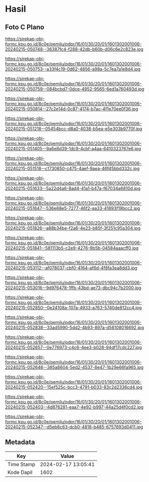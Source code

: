 # Hasil

## Foto C Plano

https://sirekap-obj-formc.kpu.go.id/8c0e/pemilu/pdpr/16/01/30/20/01/1601302001006-20240215-050748--36387fc4-f288-42db-b60b-d06c6e2c823e.jpg

https://sirekap-obj-formc.kpu.go.id/8c0e/pemilu/pdpr/16/01/30/20/01/1601302001006-20240215-050753--a33f4c19-0d62-4856-a98a-5c7ea7a1e8d4.jpg

https://sirekap-obj-formc.kpu.go.id/8c0e/pemilu/pdpr/16/01/30/20/01/1601302001006-20240215-050759--084bcbd7-0dce-4952-9565-6ed1a760493d.jpg

https://sirekap-obj-formc.kpu.go.id/8c0e/pemilu/pdpr/16/01/30/20/01/1601302001006-20240215-050814--27c2e14d-0c87-4174-b7ac-4f1e70ee0f36.jpg

https://sirekap-obj-formc.kpu.go.id/8c0e/pemilu/pdpr/16/01/30/20/01/1601302001006-20240215-051218--05454bcc-d8a0-4038-b5ea-e5e303b9770f.jpg

https://sirekap-obj-formc.kpu.go.id/8c0e/pemilu/pdpr/16/01/30/20/01/1601302001006-20240215-051405--9a6e8d39-1dc9-4cbf-a4aa-6410323767e6.jpg

https://sirekap-obj-formc.kpu.go.id/8c0e/pemilu/pdpr/16/01/30/20/01/1601302001006-20240215-051518--c1730850-c475-4aef-9aea-46f45bbd332c.jpg

https://sirekap-obj-formc.kpu.go.id/8c0e/pemilu/pdpr/16/01/30/20/01/1601302001006-20240215-051633--5a22d4a6-8ad4-41a1-b47a-f67034a6810d.jpg

https://sirekap-obj-formc.kpu.go.id/8c0e/pemilu/pdpr/16/01/30/20/01/1601302001006-20240215-051647--536e68e5-7277-46f2-aa33-41893f19bcc2.jpg

https://sirekap-obj-formc.kpu.go.id/8c0e/pemilu/pdpr/16/01/30/20/01/1601302001006-20240215-051826--a88b34be-f2a6-4e23-b85f-3f251c95a304.jpg

https://sirekap-obj-formc.kpu.go.id/8c0e/pemilu/pdpr/16/01/30/20/01/1601302001006-20240215-051841--581113b5-c2e9-4276-9b5b-04584aaacff0.jpg

https://sirekap-obj-formc.kpu.go.id/8c0e/pemilu/pdpr/16/01/30/20/01/1601302001006-20240215-053112--af078037-cbf0-4164-af6d-4f8fa3ea8dd3.jpg

https://sirekap-obj-formc.kpu.go.id/8c0e/pemilu/pdpr/16/01/30/20/01/1601302001006-20240215-053016--9d976478-1ffb-43bd-ae73-dbc94c7b2000.jpg

https://sirekap-obj-formc.kpu.go.id/8c0e/pemilu/pdpr/16/01/30/20/01/1601302001006-20240215-052850--0e24108a-107a-4933-a763-5740de812cc4.jpg

https://sirekap-obj-formc.kpu.go.id/8c0e/pemilu/pdpr/16/01/30/20/01/1601302001006-20240215-052838--33ad5990-5dd2-4b93-897a-d56108016692.jpg

https://sirekap-obj-formc.kpu.go.id/8c0e/pemilu/pdpr/16/01/30/20/01/1601302001006-20240215-052657--0e776973-c4c6-4ee3-b028-94df17cdc227.jpg

https://sirekap-obj-formc.kpu.go.id/8c0e/pemilu/pdpr/16/01/30/20/01/1601302001006-20240215-052646--385a8604-5ed2-4537-8e47-1b29e66fa965.jpg

https://sirekap-obj-formc.kpu.go.id/8c0e/pemilu/pdpr/16/01/30/20/01/1601302001006-20240215-052420--15ef525c-bcc3-4791-b033-83c2d2336cd4.jpg

https://sirekap-obj-formc.kpu.go.id/8c0e/pemilu/pdpr/16/01/30/20/01/1601302001006-20240215-052403--4d876281-eaa7-4e92-b997-44a25d4f0cd2.jpg

https://sirekap-obj-formc.kpu.go.id/8c0e/pemilu/pdpr/16/01/30/20/01/1601302001006-20240215-052347--d5eb8c63-dcb0-4818-b485-6757693d0411.jpg


## Metadata

| Key        | Value               |
| ---------- | ------------------- |
| Time Stamp | 2024-02-17 13:05:41 |
| Kode Dapil | 1602                |



